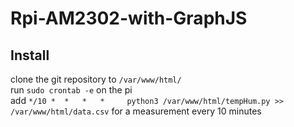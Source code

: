 # Rpi-AM2302-with-GraphJS
## Install
clone the git repository to `/var/www/html/` \
run `sudo crontab -e` on the pi \
add `*/10 *  *   *   *     python3 /var/www/html/tempHum.py >> /var/www/html/data.csv` for a measurement every 10 minutes
